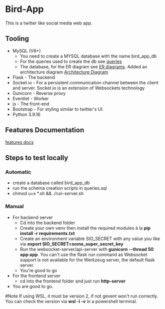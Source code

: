 # Bird-App
This is a twitter like social media web app.
## Tooling
- MySQL (V8+)
  + You need to create a MYSQL database with the name bird_app_db
  + For the queries used to create the db see [queries](https://github.com/DCWhiteSnake/Bird-App/blob/main/queries.sql "SQL queries")
  + The database, for the ER diagram see [ER diagrams](https://github.com/DCWhiteSnake/Bird-App/blob/main/EntityDiagrams.png "Entity relationship diagrams").
  Added an architecture diagram [Architecture Diagram](https://github.com/DCWhiteSnake/Bird-App/blob/main/Architecture.png "Architecture diagram") 
- Flask - The backend
- Socket.io - For a persistent communication channel between the client and server. Socket.io is an extension of Websockets technology
- Gunicorn - Reverse proxy
- Eventlet - Worker
- js - The front-end
- Bootstrap - For styling similar to twitter's UI.
- Python 3.9.16

## Features Documentation
[features docs](https://docs.google.com/document/d/1RQ72CZiRPJc57sB8Fo55bvQZwyeNnT3A826h4QdkBfc/edit?usp=sharing "Features to be implemented")

## Steps to test locally
### Automatic
- create a database called bird_app_db
- run the schema creation scripts in queries.sql
- chmod u+x *.sh && ./run-server.sh

### Manual
- For backend server 
  + Cd into the backend folder
  + Create your own venv then install the required modules à la **pip install -r requirements.txt**
  + Create an environment variable SIO_SECRET with any value you like via **export SIO_SECRET=some_super_secret_key**
  + Run the websocket-server/api-server with **gunicorn --thread 50 app:app**. You can't use the flask run command as Websocket support is not available for the Werkzeug server, the default flask server.
  + You're good to go
- For the frontend server
  + cd into the frontend folder and just run **http-server**
- You are good to go.


#Note
If using WSL, it must be version 2, if not gevent won't run correctly. You can check the version via **wsl -l -v** in a powershell terminal.